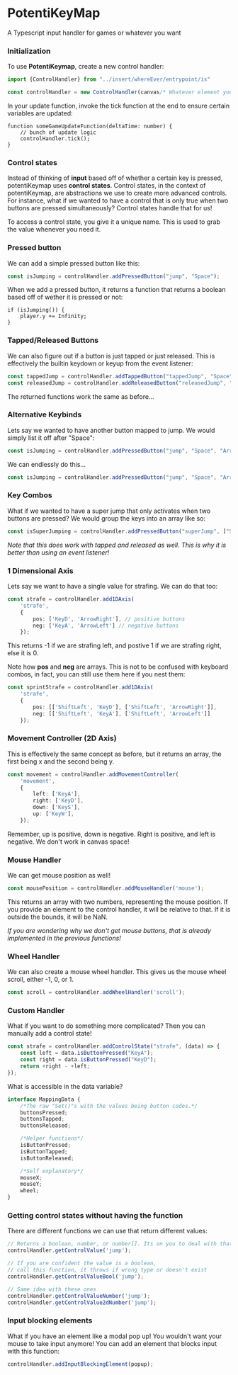 # PotentiKeyMap

A Typescript input handler for games or whatever you want

### Initialization

To use **PotentiKeymap**, create a new control handler:

```Typescript
import {ControlHandler} from "../insert/whereEver/entrypoint/is"

const controlHandler = new ControlHandler(canvas/* Whatever element you want to effect the mouse*/)
```

In your update function, invoke the tick function at the end to ensure certain variables are updated:

```
function someGameUpdateFunction(deltaTime: number) {
    // bunch of update logic
    controlHandler.tick();
}
```

### Control states

Instead of thinking of **input** based off of whether a certain key is pressed,
potentiKeymap uses **control states**. Control states, in the context of potentiKeymap, are
abstractions we use to create more advanced controls. For instance, what if we wanted to
have a control that is only true when two buttons are pressed simultaneously? Control states
handle that for us!

To access a control state, you give it a unique name. This is used to grab the
value whenever you need it.

### Pressed button

We can add a simple pressed button like this:

```Typescript
const isJumping = controlHandler.addPressedButton("jump", "Space");
```

When we add a pressed button, it returns a function that returns a boolean based off of wether it is pressed or not:

```
if (isJumping()) {
    player.y += Infinity;
}
```

### Tapped/Released Buttons

We can also figure out if a button is just tapped or just released. This is effectively the builtin keydown or keyup from the event listener:

```Typescript
const tappedJump = controlHandler.addTappedButton("tappedJump", "Space");
const releasedJump = controlHandler.addReleasedButton("releasedJump", "Space");
```

The returned functions work the same as before...

### Alternative Keybinds

Lets say we wanted to have another button mapped to jump. We would simply list it off after "Space":

```Typescript
const isJumping = controlHandler.addPressedButton("jump", "Space", "ArrowUp");
```
We can endlessly do this...

```Typescript
const isJumping = controlHandler.addPressedButton("jump", "Space", "ArrowUp", "KeyW", ...);
```

### Key Combos

What if we wanted to have a super jump that only activates when two buttons are
pressed? We would group the keys into an array like so:

```Typescript
const isSuperJumping = controlHandler.addPressedButton("superJump", ["Space", "ShiftLeft"]);
```
*Note that this does work with tapped and released as well. This is why it is better than using an event listener!*

### 1 Dimensional Axis

Lets say we want to have a single value for strafing. We can do that too:

```Typescript
const strafe = controlHandler.add1DAxis(
    'strafe', 
    {
        pos: ['KeyD', 'ArrowRight'], // positive buttons
        neg: ['KeyA', 'ArrowLeft'] // negative buttons
    });
```

This returns -1 if we are strafing left, and postive 1 if we are strafing right, else it is 0.

Note how **pos** and **neg** are arrays. This is not to be confused with keyboard combos, in fact, you can still use them here if you nest them:

```Typescript
const sprintStrafe = controlHandler.add1DAxis(
    'strafe', 
    {
        pos: [['ShiftLeft', 'KeyD'], ['ShiftLeft', 'ArrowRight']], 
        neg: [['ShiftLeft', 'KeyA'], ['ShiftLeft', 'ArrowLeft']] 
    });
```

### Movement Controller (2D Axis)

This is effectively the same concept as before, but it returns an array, the first being x and the second being y.

```Typescript
const movement = controlHandler.addMovementController(
    'movement', 
    {
        left: ['KeyA'],
        right: ['KeyD'],
        down: ['KeyS'],
        up: ['KeyW'],
    });
```
Remember, up is positive, down is negative. Right is positive, and left is negative. We don't work in canvas space!

### Mouse Handler

We can get mouse position as well!
```Typescript
const mousePosition = controlHandler.addMouseHandler('mouse');
```
This returns an array with two numbers, representing the mouse position. If you
provide an element to the control handler, it will be relative to that. If it
is outside the bounds, it will be NaN.

*If you are wondering why we don't get mouse buttons, that is already implemented in the previous functions!*

### Wheel Handler

We can also create a mouse wheel handler. This gives us the mouse wheel scroll, either -1, 0, or 1.

```Typescript
const scroll = controlHandler.addWheelHandler('scroll');
```

### Custom Handler

What if you want to do something more complicated? Then you can manually add a control state!

```Typescript
const strafe = controlHandler.addControlState("strafe", (data) => {
    const left = data.isButtonPressed("KeyA");
    const right = data.isButtonPressed("KeyD");
    return +right - +left;
});
```

What is accessible in the data variable?

```Typescript
interface MappingData {
    /*The raw "Set()"s with the values being button codes.*/
    buttonsPressed;
    buttonsTapped;
    buttonsReleased;

    /*Helper functions*/
    isButtonPressed;
    isButtonTapped;
    isButtonReleased;

    /*Self explanatory*/
    mouseX;
    mouseY;
    wheel;
}
```

### Getting control states without having the function

There are different functions we can use that return different values:

```Typescript
// Returns a boolean, number, or number[]. Its on you to deal with that
controlHandler.getControlValue('jump');

// If you are confident the value is a boolean, 
// call this function, it throws if wrong type or doesn't exist
controlHandler.getControlValueBool('jump');

// Same idea with these ones
controlHandler.getControlValueNumber('jump');
controlHandler.getControlValue2dNumber('jump');


```

### Input blocking elements

What if you have an element like a modal pop up! You wouldn't want your mouse
to take input anymore! You can add an element that blocks input with this
function:

```Typescript
controlHandler.addInputBlockingElement(popup);
```
